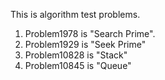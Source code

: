 This is algorithm test problems.

1. Problem1978 is "Search Prime".
2. Problem1929 is "Seek Prime"
3. Problem10828 is "Stack"
4. Problem10845 is "Queue"
